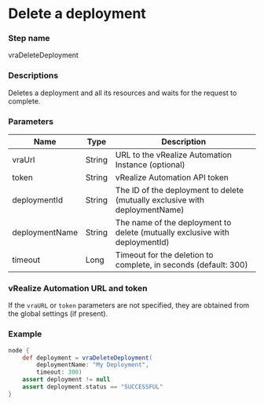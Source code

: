 # Delete a deployment

### Step name
vraDeleteDeployment

### Descriptions
Deletes a deployment and all its resources and waits for the request to complete.

### Parameters
| Name | Type | Description |
|------|------|-------------|
| vraUrl | String | URL to the vRealize Automation Instance (optional) |
| token | String | vRealize Automation API token |
| deploymentId | String |The ID of the deployment to delete (mutually exclusive with deploymentName) |
| deploymentName | String | The name of the deployment to delete (mutually exclusive with deploymentId) |
| timeout | Long | Timeout for the deletion to complete, in seconds (default: 300) |

### vRealize Automation URL and token
If the ```vraURL``` or ```token``` parameters are not specified, they are obtained from the 
global settings (if present).

### Example
```groovy
node {
    def deployment = vraDeleteDeployment(
        deploymentName: "My Deployment",
        timeout: 300)
    assert deployment != null
    assert deployment.status == "SUCCESSFUL"
}
```